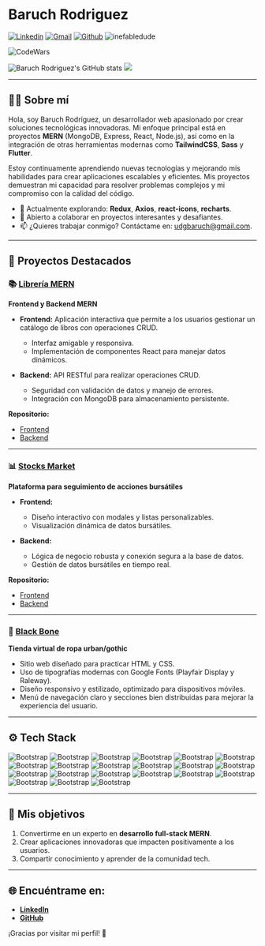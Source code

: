 # Baruch Rodriguez  

[![Linkedin](https://img.shields.io/badge/-LinkedIn-blue?style=flat&logo=Linkedin&logoColor=white)](https://www.linkedin.com/in/baruch-rafael-rodriguez-covarrubias-3b793a2a5/)
[![Gmail](https://img.shields.io/badge/-Gmail-c14438?style=flat&logo=Gmail&logoColor=white)](mailto:udgbaruch@gmail.com)
[![Github](https://img.shields.io/github/followers/InefableDude?label=Follow&style=social)](https://github.com/InefableDude)
<img src="https://komarev.com/ghpvc/?username=inefabledude&label=Profile%20views&color=0e75b6&style=flat" alt="inefabledude" />

![CodeWars](https://www.codewars.com/users/Inefable_Dude/badges/small)

![Baruch Rodriguez's GitHub stats](https://github-readme-stats.vercel.app/api?username=InefableDude&show_icons=true&theme=tokyonight)
<img src="https://github-readme-stats.vercel.app/api/top-langs/?username=InefableDude"/>

---

## 👨‍💻 Sobre mí  

Hola, soy Baruch Rodríguez, un desarrollador web apasionado por crear soluciones tecnológicas innovadoras. Mi enfoque principal está en proyectos **MERN** (MongoDB, Express, React, Node.js), así como en la integración de otras herramientas modernas como **TailwindCSS**, **Sass** y **Flutter**.  

Estoy continuamente aprendiendo nuevas tecnologías y mejorando mis habilidades para crear aplicaciones escalables y eficientes. Mis proyectos demuestran mi capacidad para resolver problemas complejos y mi compromiso con la calidad del código.  

- 🌱 Actualmente explorando: **Redux**, **Axios**, **react-icons**, **recharts**.  
- 🤝 Abierto a colaborar en proyectos interesantes y desafiantes.  
- 📫 ¿Quieres trabajar conmigo? Contáctame en: [udgbaruch@gmail.com](mailto:udgbaruch@gmail.com).  

---

## 🚀 Proyectos Destacados

### **📚 [Librería MERN](https://github.com/InefableDude/frontend-mern-libreria-basica)**
**Frontend y Backend MERN**  
- **Frontend:** Aplicación interactiva que permite a los usuarios gestionar un catálogo de libros con operaciones CRUD.  
  - Interfaz amigable y responsiva.  
  - Implementación de componentes React para manejar datos dinámicos.  

- **Backend:** API RESTful para realizar operaciones CRUD.  
  - Seguridad con validación de datos y manejo de errores.  
  - Integración con MongoDB para almacenamiento persistente.  

**Repositorio:**
- [Frontend](https://github.com/InefableDude/frontend-mern-libreria-basica)
- [Backend](https://github.com/InefableDude/backend-mern-libreria-basica)

---

### **📊 [Stocks Market](https://github.com/InefableDude/frontend-mern-stocks)**
**Plataforma para seguimiento de acciones bursátiles**  
- **Frontend:**  
  - Diseño interactivo con modales y listas personalizables.  
  - Visualización dinámica de datos bursátiles.  

- **Backend:**  
  - Lógica de negocio robusta y conexión segura a la base de datos.  
  - Gestión de datos bursátiles en tiempo real.  

**Repositorio:**
- [Frontend](https://github.com/InefableDude/frontend-mern-stocks)
- [Backend](https://github.com/InefableDude/backend-mern-stocks)

---

### **🖤 [Black Bone](https://github.com/InefableDude/black-bone-html-css)**
**Tienda virtual de ropa urban/gothic**  
- Sitio web diseñado para practicar HTML y CSS.  
- Uso de tipografías modernas con Google Fonts (Playfair Display y Raleway).  
- Diseño responsivo y estilizado, optimizado para dispositivos móviles.  
- Menú de navegación claro y secciones bien distribuidas para mejorar la experiencia del usuario.  

---

## ⚙️ Tech Stack  

![Bootstrap](https://img.shields.io/badge/-MongoDB-05122A?style=flat-square&logo=MongoDB&color=353535) ![Bootstrap](https://img.shields.io/badge/-MySQL-05122A?style=flat-square&logo=MySQL&color=353535) ![Bootstrap](https://img.shields.io/badge/-Sublime%20Text-05122A?style=flat-square&logo=Sublime-Text&color=353535) ![Bootstrap](https://img.shields.io/badge/-Tailwind%20CSS-05122A?style=flat-square&logo=Tailwind-CSS&color=353535) ![Bootstrap](https://img.shields.io/badge/-Composer-05122A?style=flat-square&logo=Composer&color=353535) ![Bootstrap](https://img.shields.io/badge/-Filezilla-05122A?style=flat-square&logo=Filezilla&color=353535) ![Bootstrap](https://img.shields.io/badge/-Flutter-05122A?style=flat-square&logo=Flutter&color=353535) ![Bootstrap](https://img.shields.io/badge/-Git-05122A?style=flat-square&logo=Git&color=353535) ![Bootstrap](https://img.shields.io/badge/-GitHub-05122A?style=flat-square&logo=GitHub&color=353535) ![Bootstrap](https://img.shields.io/badge/-Gulp-05122A?style=flat-square&logo=Gulp&color=353535) ![Bootstrap](https://img.shields.io/badge/-Linux-05122A?style=flat-square&logo=Linux&color=353535) ![Bootstrap](https://img.shields.io/badge/-Markdown-05122A?style=flat-square&logo=Markdown&color=353535) ![Bootstrap](https://img.shields.io/badge/-Node.js-05122A?style=flat-square&logo=Node.js&color=353535) ![Bootstrap](https://img.shields.io/badge/-npm-05122A?style=flat-square&logo=npm&color=353535) ![Bootstrap](https://img.shields.io/badge/-opensuse-05122A?style=flat-square&logo=opensuse&color=353535) ![Bootstrap](https://img.shields.io/badge/-php-05122A?style=flat-square&logo=php&color=353535) ![Bootstrap](https://img.shields.io/badge/-express-05122A?style=flat-square&logo=express&color=353535) ![Bootstrap](https://img.shields.io/badge/-Sass-05122A?style=flat-square&logo=Sass&color=353535) ![Bootstrap](https://img.shields.io/badge/-Pug-05122A?style=flat-square&logo=Pug&color=353535) ![Bootstrap](https://img.shields.io/badge/-Mariadb-05122A?style=flat-square&logo=Mariadb&color=353535) ![Bootstrap](https://img.shields.io/badge/-Chart.js-05122A?style=flat-square&logo=Chart.js&color=353535)

---

## 🌟 Mis objetivos  

1. Convertirme en un experto en **desarrollo full-stack MERN**.  
2. Crear aplicaciones innovadoras que impacten positivamente a los usuarios.  
3. Compartir conocimiento y aprender de la comunidad tech.

---

## 🌐 Encuéntrame en:
- **[LinkedIn](https://www.linkedin.com/in/baruch-rafael-rodriguez-covarrubias-3b793a2a5/)**  
- **[GitHub](https://github.com/InefableDude)**  

¡Gracias por visitar mi perfil! 🚀  
